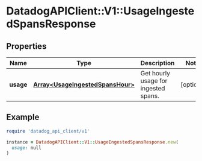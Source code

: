 # DatadogAPIClient::V1::UsageIngestedSpansResponse

## Properties

| Name | Type | Description | Notes |
| ---- | ---- | ----------- | ----- |
| **usage** | [**Array&lt;UsageIngestedSpansHour&gt;**](UsageIngestedSpansHour.md) | Get hourly usage for ingested spans. | [optional] |

## Example

```ruby
require 'datadog_api_client/v1'

instance = DatadogAPIClient::V1::UsageIngestedSpansResponse.new(
  usage: null
)
```

